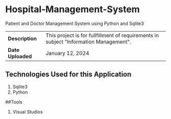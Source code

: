 # Hospital-Management-System
Patient and Doctor Management System using Python and Sqlite3

|                     |                     |
| ------------------- | --------------------|
| **Description**     | This project is for fullfillment of requirements in subject "Information Management". |
| **Date Uploaded**    | January 12, 2024 | 

## Technologies Used for this Application
1. Sqlite3
2. Python

##Tools
1. Visual Studios
